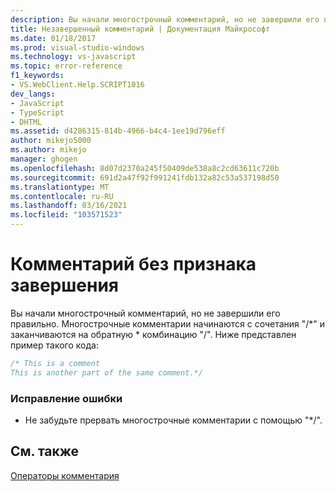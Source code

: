 ```yaml
---
description: Вы начали многострочный комментарий, но не завершили его правильно.
title: Незавершенный комментарий | Документация Майкрософт
ms.date: 01/18/2017
ms.prod: visual-studio-windows
ms.technology: vs-javascript
ms.topic: error-reference
f1_keywords:
- VS.WebClient.Help.SCRIPT1016
dev_langs:
- JavaScript
- TypeScript
- DHTML
ms.assetid: d4286315-814b-4966-b4c4-1ee19d796eff
author: mikejo5000
ms.author: mikejo
manager: ghogen
ms.openlocfilehash: 8d07d2370a245f50409de538a8c2cd63611c720b
ms.sourcegitcommit: 691d2a47f92f991241fdb132a82c53a537198d50
ms.translationtype: MT
ms.contentlocale: ru-RU
ms.lasthandoff: 03/16/2021
ms.locfileid: "103571523"
---
```

# <a name="unterminated-comment"></a>Комментарий без признака завершения
Вы начали многострочный комментарий, но не завершили его правильно. Многострочные комментарии начинаются с сочетания "/*" и заканчиваются на обратную \* комбинацию "/". Ниже представлен пример такого кода:  
  
```JavaScript  
/* This is a comment  
This is another part of the same comment.*/  
```  
  
### <a name="to-correct-this-error"></a>Исправление ошибки  
  
- Не забудьте прервать многострочные комментарии с помощью "*/".  
  
## <a name="see-also"></a>См. также  
 [Операторы комментария](https://developer.mozilla.org/docs/Web/JavaScript/Reference/Lexical_grammar)
